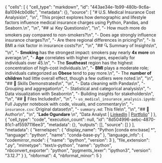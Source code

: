 {
 "cells": [
  {
   "cell_type": "markdown",
   "id": "443ae34e-1b99-480b-9c6a-8a1094cb0d8c",
   "metadata": {},
   "source": [
    "# U.S. Medical Insurance Cost Analysis\n",
    "\n",
    "This project explores how demographic and lifestyle factors influence medical insurance charges using Python, Pandas, and Seaborn.\n",
    "\n",
    "## 📊 Key Questions\n",
    "\n",
    "- How much more do smokers pay compared to non-smokers?\n",
    "- Does age strongly influence insurance charges?\n",
    "- Are there regional differences in pricing?\n",
    "- Is BMI a risk factor in insurance costs?\n",
    "\n",
    "## 🔍 Summary of Insights\n",
    "\n",
    "- **Smoking** has the strongest impact: smokers pay nearly **4x more** on average.\n",
    "- **Age** correlates with higher charges, especially for individuals over 45.\n",
    "- The **Southeast** region has the highest concentration of high-cost individuals.\n",
    "- **BMI** plays a moderate role; individuals categorized as **Obese** tend to pay more.\n",
    "- The **number of children** had little overall effect, though a few outliers were noted.\n",
    "\n",
    "## 🧠 Skills Demonstrated\n",
    "\n",
    "- Data cleaning with Pandas\n",
    "- Grouping and aggregation\n",
    "- Statistical and categorical analysis\n",
    "- Data visualization with Seaborn\n",
    "- Building insights for stakeholders\n",
    "\n",
    "## 📁 Files Included\n",
    "\n",
    "- `us_medical_insurance_analysis.ipynb`: Full Jupyter notebook with code, visuals, and commentary\n",
    "- `insurance.csv`: Original dataset\n",
    "- `summary.md`: This file\n",
    "\n",
    "## 👤 Author\n",
    "\n",
    "**Lade Ogundare**  \n",
    "Data Analyst | [LinkedIn](https://www.linkedin.com/in/similade-o-71a31178/) | [Portfolio](https://www.datacamp.com/portfolio/similade)"
   ]
  },
  {
   "cell_type": "code",
   "execution_count": null,
   "id": "8d504996-aebc-4870-81c1-af5597116ee3",
   "metadata": {},
   "outputs": [],
   "source": []
  }
 ],
 "metadata": {
  "kernelspec": {
   "display_name": "Python [conda env:base] *",
   "language": "python",
   "name": "conda-base-py"
  },
  "language_info": {
   "codemirror_mode": {
    "name": "ipython",
    "version": 3
   },
   "file_extension": ".py",
   "mimetype": "text/x-python",
   "name": "python",
   "nbconvert_exporter": "python",
   "pygments_lexer": "ipython3",
   "version": "3.12.7"
  }
 },
 "nbformat": 4,
 "nbformat_minor": 5
}
